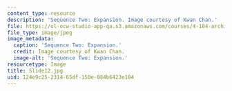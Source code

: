 ```yaml
---
content_type: resource
description: 'Sequence Two: Expansion. Image courtesy of Kwan Chan.'
file: https://ol-ocw-studio-app-qa.s3.amazonaws.com/courses/4-184-architectural-design-workshop-collage-method-and-form-spring-2004/124e9c25231465df150e084b6423e104_Slide12.jpg
file_type: image/jpeg
image_metadata:
  caption: 'Sequence Two: Expansion.'
  credit: Image courtesy of Kwan Chan.
  image-alt: 'Sequence Two: Expansion.'
resourcetype: Image
title: Slide12.jpg
uid: 124e9c25-2314-65df-150e-084b6423e104
---
```

